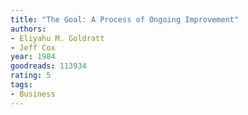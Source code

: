 ```yaml
---
title: "The Goal: A Process of Ongoing Improvement"
authors:
- Eliyahu M. Goldratt
- Jeff Cox
year: 1984
goodreads: 113934
rating: 5
tags:
- Business
---
```

